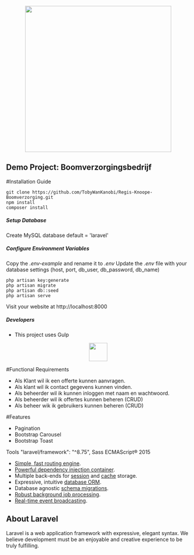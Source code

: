 <p align="center"><a href="https://laravel.com" target="_blank"><img src="https://raw.githubusercontent.com/laravel/art/master/logo-lockup/5%20SVG/2%20CMYK/1%20Full%20Color/laravel-logolockup-cmyk-red.svg" width="400"></a></p>

## Demo Project: Boomverzorgingsbedrijf

#Installation Guide
```
git clone https://github.com/TobyWanKanobi/Regis-Knoope-Boomverzorging.git
npm install
composer install
```

##### Setup Database
Create MySQL database default = 'laravel'

##### Configure Environment Variables
Copy the *.env-example* and rename it to *.env*
Update the *.env* file with your database settings (host, port, db_user, db_password, db_name)

```
php artisan key:generate
php artisan migrate
php artisan db::seed
php artisan serve
```

Visit your website at http://localhost:8000

##### Developers
- This project uses Gulp

<p align="center"><a href="https://gulpjs.com/" target="_blank"><img src="https://upload.wikimedia.org/wikipedia/commons/thumb/7/72/Gulp.js_Logo.svg/175px-Gulp.js_Logo.svg.png?20180427053858" width="50"></a></p>


#Functional Requirements
- Als Klant wil ik een offerte kunnen aanvragen.
- Als klant wil ik contact gegevens kunnen vinden.
- Als beheerder wil ik kunnen inloggen met naam en wachtwoord.
- Als beheerder wil ik offertes kunnen beheren (CRUD)
- Als beheer wik ik gebruikers kunnen beheren (CRUD)

#Features
- Pagination
- Bootstrap Carousel
- Bootstrap Toast

Tools
  "laravel/framework": "^8.75",
Sass
ECMAScript® 2015


- [Simple, fast routing engine](https://laravel.com/docs/routing).
- [Powerful dependency injection container](https://laravel.com/docs/container).
- Multiple back-ends for [session](https://laravel.com/docs/session) and [cache](https://laravel.com/docs/cache) storage.
- Expressive, intuitive [database ORM](https://laravel.com/docs/eloquent).
- Database agnostic [schema migrations](https://laravel.com/docs/migrations).
- [Robust background job processing](https://laravel.com/docs/queues).
- [Real-time event broadcasting](https://laravel.com/docs/broadcasting).



## About Laravel

Laravel is a web application framework with expressive, elegant syntax. We believe development must be an enjoyable and creative experience to be truly fulfilling.
